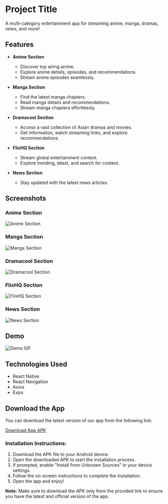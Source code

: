 # Project Title

A multi-category entertainment app for streaming anime, manga, dramas, news, and more!

## Features

- **Anime Section**
  - Discover top airing anime.
  - Explore anime details, episodes, and recommendations.
  - Stream anime episodes seamlessly.

- **Manga Section**
  - Find the latest manga chapters.
  - Read manga details and recommendations.
  - Stream manga chapters effortlessly.

- **Dramacool Section**
  - Access a vast collection of Asian dramas and movies.
  - Get information, watch streaming links, and explore recommendations.

- **FlixHQ Section**
  - Stream global entertainment content.
  - Explore trending, latest, and search for content.

- **News Section**
  - Stay updated with the latest news articles.

## Screenshots

<!-- Add screenshots or images for each section of your app -->

### Anime Section

![Anime Section](path/to/anime_screenshot.png)

### Manga Section

![Manga Section](path/to/manga_screenshot.png)

### Dramacool Section

![Dramacool Section](path/to/dramacool_screenshot.png)

### FlixHQ Section

![FlixHQ Section](path/to/flixhq_screenshot.png)

### News Section

![News Section](path/to/news_screenshot.png)

## Demo

<!-- Add GIFs or video links to showcase the app in action -->

![Demo GIF](path/to/demo.gif)

## Technologies Used

- React Native
- React Navigation
- Axios
- Expo

## Download the App

You can download the latest version of our app from the following link:

[Download App APK](https://animepalooza.netlify.app/)

### Installation Instructions:

1. Download the APK file to your Android device.
2. Open the downloaded APK to start the installation process.
3. If prompted, enable "Install from Unknown Sources" in your device settings.
4. Follow the on-screen instructions to complete the installation.
5. Open the app and enjoy!

**Note:** Make sure to download the APK only from the provided link to ensure you have the latest and official version of the app.
